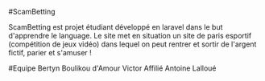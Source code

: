 #ScamBetting

ScamBetting est projet étudiant développé en laravel dans le but d'apprendre le language.
Le site met en situation un site de paris esportif (compétition de jeux vidéo) dans lequel on peut rentrer et sortir de l'argent fictif, parier et s'amuser !

#Equipe 
Bertyn Boulikou d'Amour
Victor Affilié
Antoine Lalloué
